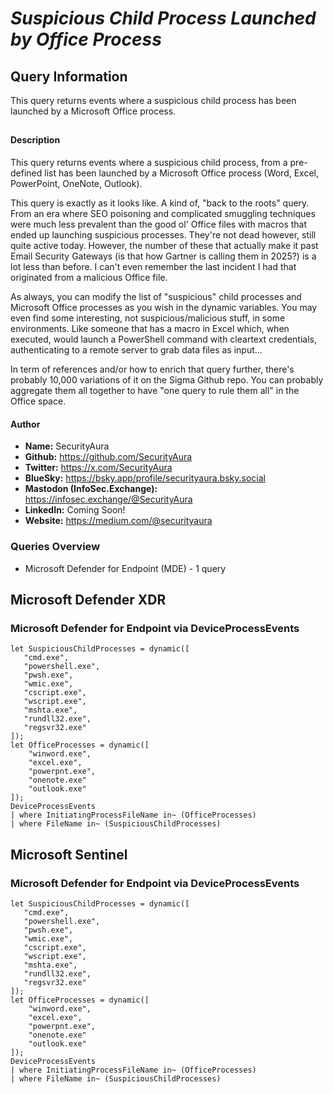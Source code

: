 # *Suspicious Child Process Launched by Office Process*

## Query Information

This query returns events where a suspicious child process has been launched by a Microsoft Office process.

##

#### Description

This query returns events where a suspicious child process, from a pre-defined list has been launched by a Microsoft Office process (Word, Excel, PowerPoint, OneNote, Outlook).

This query is exactly as it looks like. A kind of, "back to the roots" query. From an era where SEO poisoning and complicated smuggling techniques were much less prevalent than the good ol' Office files with macros that ended up launching suspicious processes. They're not dead however, still quite active today. However, the number of these that actually make it past Email Security Gateways (is that how Gartner is calling them in 2025?) is a lot less than before. I can't even remember the last incident I had that originated from a malicious Office file.

As always, you can modify the list of "suspicious" child processes and Microsoft Office processes as you wish in the dynamic variables. You may even find some interesting, not suspicious/malicious stuff, in some environments. Like someone that has a macro in Excel which, when executed, would launch a PowerShell command with cleartext credentials, authenticating to a remote server to grab data files as input...

In term of references and/or how to enrich that query further, there's probably 10,000 variations of it on the Sigma Github repo. You can probably aggregate them all together to have "one query to rule them all" in the Office space.

#### Author <Optional>
- **Name:** SecurityAura
- **Github:** https://github.com/SecurityAura
- **Twitter:** https://x.com/SecurityAura
- **BlueSky:** https://bsky.app/profile/securityaura.bsky.social
- **Mastodon (InfoSec.Exchange):** https://infosec.exchange/@SecurityAura
- **LinkedIn:** Coming Soon!
- **Website:** https://medium.com/@securityaura

### Queries Overview ###

- Microsoft Defender for Endpoint (MDE) - 1 query

## Microsoft Defender XDR ##
### Microsoft Defender for Endpoint via DeviceProcessEvents ###
```KQL
let SuspiciousChildProcesses = dynamic([
   "cmd.exe",
   "powershell.exe",
   "pwsh.exe",
   "wmic.exe",
   "cscript.exe",
   "wscript.exe",
   "mshta.exe",
   "rundll32.exe",
   "regsvr32.exe"
]);
let OfficeProcesses = dynamic([
    "winword.exe",
    "excel.exe",
    "powerpnt.exe",
    "onenote.exe"
    "outlook.exe"
]);
DeviceProcessEvents
| where InitiatingProcessFileName in~ (OfficeProcesses)
| where FileName in~ (SuspiciousChildProcesses)
```
## Microsoft Sentinel ##
### Microsoft Defender for Endpoint via DeviceProcessEvents ###
```KQL
let SuspiciousChildProcesses = dynamic([
   "cmd.exe",
   "powershell.exe",
   "pwsh.exe",
   "wmic.exe",
   "cscript.exe",
   "wscript.exe",
   "mshta.exe",
   "rundll32.exe",
   "regsvr32.exe"
]);
let OfficeProcesses = dynamic([
    "winword.exe",
    "excel.exe",
    "powerpnt.exe",
    "onenote.exe"
    "outlook.exe"
]);
DeviceProcessEvents
| where InitiatingProcessFileName in~ (OfficeProcesses)
| where FileName in~ (SuspiciousChildProcesses)
```
